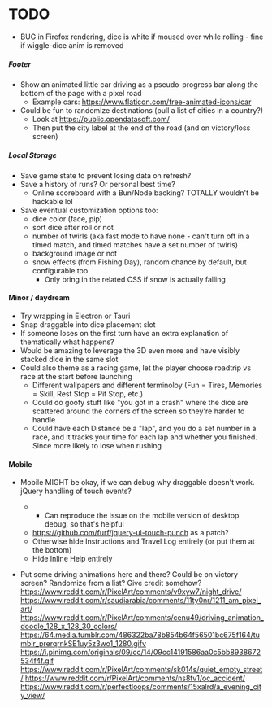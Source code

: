 # TODO
- BUG in Firefox rendering, dice is white if moused over while rolling - fine if wiggle-dice anim is removed

##### Footer
- Show an animated little car driving as a pseudo-progress bar along the bottom of the page with a pixel road
  - Example cars: https://www.flaticon.com/free-animated-icons/car
- Could be fun to randomize destinations (pull a list of cities in a country?)
  - Look at https://public.opendatasoft.com/
  - Then put the city label at the end of the road (and on victory/loss screen)

##### Local Storage
- Save game state to prevent losing data on refresh?
- Save a history of runs? Or personal best time?
  - Online scoreboard with a Bun/Node backing? TOTALLY wouldn't be hackable lol
- Save eventual customization options too:
  - dice color (face, pip)
  - sort dice after roll or not
  - number of twirls (aka fast mode to have none - can't turn off in a timed match, and timed matches have a set number of twirls)
  - background image or not
  - snow effects (from Fishing Day), random chance by default, but configurable too
    - Only bring in the related CSS if snow is actually falling

#### Minor / daydream
- Try wrapping in Electron or Tauri
- Snap draggable into dice placement slot
- If someone loses on the first turn have an extra explanation of thematically what happens?
- Would be amazing to leverage the 3D even more and have visibly stacked dice in the same slot
- Could also theme as a racing game, let the player choose roadtrip vs race at the start before launching
  - Different wallpapers and different terminoloy (Fun = Tires, Memories = Skill, Rest Stop = Pit Stop, etc.)
  - Could do goofy stuff like "you got in a crash" where the dice are scattered around the corners of the screen so they're harder to handle
  - Could have each Distance be a "lap", and you do a set number in a race, and it tracks your time for each lap and whether you finished. Since more likely to lose when rushing

#### Mobile
- Mobile MIGHT be okay, if we can debug why draggable doesn't work. jQuery handling of touch events?
  - * Can reproduce the issue on the mobile version of desktop debug, so that's helpful
  - https://github.com/furf/jquery-ui-touch-punch as a patch?
  - Otherwise hide Instructions and Travel Log entirely (or put them at the bottom)
  - Hide Inline Help entirely

- Put some driving animations here and there? Could be on victory screen? Randomize from a list? Give credit somehow?
https://www.reddit.com/r/PixelArt/comments/v9xyw7/night_drive/
https://www.reddit.com/r/saudiarabia/comments/11ty0nr/1211_am_pixel_art/
https://www.reddit.com/r/PixelArt/comments/cenu49/driving_animation_doodle_128_x_128_30_colors/
https://64.media.tumblr.com/486322ba78b854b64f56501bc675f164/tumblr_prerqrnkSE1uy5z3wo1_1280.gifv
https://i.pinimg.com/originals/09/cc/14/09cc14191586aa0c5bb8938672534f4f.gif
https://www.reddit.com/r/PixelArt/comments/sk014s/quiet_empty_street/
https://www.reddit.com/r/PixelArt/comments/ns8tv1/oc_accident/
https://www.reddit.com/r/perfectloops/comments/15xalrd/a_evening_city_view/
